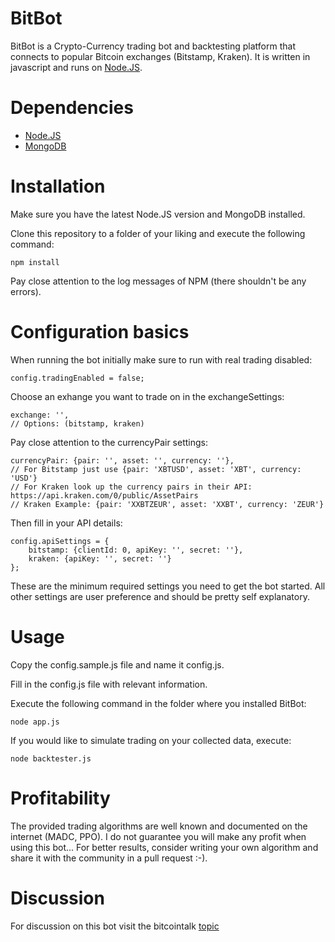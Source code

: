 BitBot
======

BitBot is a Crypto-Currency trading bot and backtesting platform that connects to popular Bitcoin exchanges (Bitstamp, Kraken). It is written in javascript and runs on [Node.JS](http://nodejs.org).

# Dependencies

- [Node.JS](http://nodejs.org)
- [MongoDB](http://www.mongodb.org/)

# Installation

Make sure you have the latest Node.JS version and MongoDB installed.

Clone this repository to a folder of your liking and execute the following command:

	npm install

Pay close attention to the log messages of NPM (there shouldn't be any errors).

# Configuration basics

When running the bot initially make sure to run with real trading disabled:

	config.tradingEnabled = false;

Choose an exhange you want to trade on in the exchangeSettings:

	exchange: '',
	// Options: (bitstamp, kraken)

Pay close attention to the currencyPair settings:

	currencyPair: {pair: '', asset: '', currency: ''},
	// For Bitstamp just use {pair: 'XBTUSD', asset: 'XBT', currency: 'USD'}
	// For Kraken look up the currency pairs in their API: https://api.kraken.com/0/public/AssetPairs
	// Kraken Example: {pair: 'XXBTZEUR', asset: 'XXBT', currency: 'ZEUR'}

Then fill in your API details:

	config.apiSettings = {
		bitstamp: {clientId: 0, apiKey: '', secret: ''},
		kraken: {apiKey: '', secret: ''}
	};

These are the minimum required settings you need to get the bot started.
All other settings are user preference and should be pretty self explanatory.

# Usage

Copy the config.sample.js file and name it config.js.

Fill in the config.js file with relevant information.

Execute the following command in the folder where you installed BitBot:

	node app.js

If you would like to simulate trading on your collected data, execute:

	node backtester.js

# Profitability

The provided trading algorithms are well known and documented on the internet (MADC, PPO). I do not guarantee you will make any profit when using this bot...
For better results, consider writing your own algorithm and share it with the community in a pull request :-).

# Discussion

For discussion on this bot visit the bitcointalk [topic](https://bitcointalk.org/index.php?topic=683755.0)